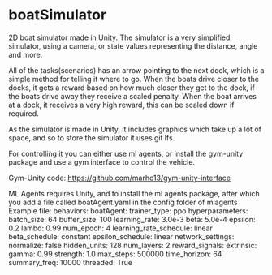 # boatSimulator
2D boat simulator made in Unity.
The simulator is a very simplified simulator, using a camera, or state values representing the distance, angle and more.

All of the tasks(scenarios) has an arrow pointing to the next dock, which is a simple method for telling it where to go.
When the boats drive closer to the docks, it gets a reward based on how much closer they get to the dock, if the boats drive away they receive a scaled penalty.
When the boat arrives at a dock, it receives a very high reward, this can be scaled down if required.

As the simulator is made in Unity, it includes graphics which take up a lot of space, and so to store the simulator it uses git lfs.

For controlling it you can either use ml agents, or install the gym-unity package and use a gym interface to control the vehicle.

Gym-Unity code: https://github.com/marho13/gym-unity-interface

ML Agents requires Unity, and to install the ml agents package, after which you add a file called boatAgent.yaml in the config folder of mlagents
Example file: 
behaviors:
  boatAgent:
    trainer_type: ppo
    hyperparameters:
      batch_size: 64
      buffer_size: 100
      learning_rate: 3.0e-3
      beta: 5.0e-4
      epsilon: 0.2
      lambd: 0.99
      num_epoch: 4
      learning_rate_schedule: linear
      beta_schedule: constant
      epsilon_schedule: linear
    network_settings:
      normalize: false
      hidden_units: 128
      num_layers: 2
    reward_signals:
      extrinsic:
        gamma: 0.99
        strength: 1.0
    max_steps: 500000
    time_horizon: 64
    summary_freq: 10000
    threaded: True
